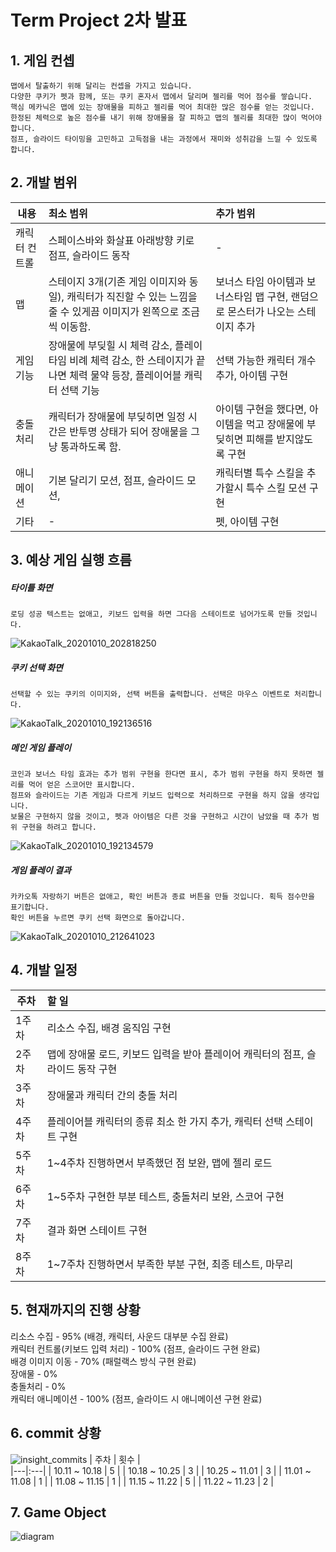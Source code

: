 # Term Project 2차 발표  

## 1. 게임 컨셉   
```
맵에서 탈출하기 위해 달리는 컨셉을 가지고 있습니다. 
다양한 쿠키가 펫과 함께, 또는 쿠키 혼자서 맵에서 달리며 젤리를 먹어 점수를 쌓습니다.
핵심 메카닉은 맵에 있는 장애물을 피하고 젤리를 먹어 최대한 많은 점수를 얻는 것입니다.
한정된 체력으로 높은 점수를 내기 위해 장애물을 잘 피하고 맵의 젤리를 최대한 많이 먹어야 합니다.
점프, 슬라이드 타이밍을 고민하고 고득점을 내는 과정에서 재미와 성취감을 느낄 수 있도록 합니다.
```

## 2. 개발 범위  
| 내용 | 최소 범위 | 추가 범위 |
|---|:---|:---|
|캐릭터 컨트롤 | 스페이스바와 화살표 아래방향 키로 점프, 슬라이드 동작 | -|
|맵 | 스테이지 3개(기존 게임 이미지와 동일), 캐릭터가 직진할 수 있는 느낌을 줄 수 있게끔 이미지가 왼쪽으로 조금씩 이동함. | 보너스 타임 아이템과 보너스타임 맵 구현, 랜덤으로 몬스터가 나오는 스테이지 추가 |
|게임 기능| 장애물에 부딪힐 시 체력 감소, 플레이 타임 비례 체력 감소, 한 스테이지가 끝나면 체력 물약 등장, 플레이어블 캐릭터 선택 기능 | 선택 가능한 캐릭터 개수 추가, 아이템 구현|
|충돌 처리| 캐릭터가 장애물에 부딪히면 일정 시간은 반투명 상태가 되어 장애물을 그냥 통과하도록 함. | 아이템 구현을 했다면, 아이템을 먹고 장애물에 부딪히면 피해를 받지않도록 구현|
|애니메이션| 기본 달리기 모션, 점프, 슬라이드 모션,  | 캐릭터별 특수 스킬을 추가할시 특수 스킬 모션 구현|
|기타| - | 펫, 아이템 구현|


## 3. 예상 게임 실행 흐름  
##### 타이틀 화면  
```
로딩 성공 텍스트는 없애고, 키보드 입력을 하면 그다음 스테이트로 넘어가도록 만들 것입니다.
```
![KakaoTalk_20201010_202818250](https://user-images.githubusercontent.com/71144692/95653947-77720500-0b37-11eb-9b3b-a21b636327fd.jpg)  

##### 쿠키 선택 화면
```
선택할 수 있는 쿠키의 이미지와, 선택 버튼을 출력합니다. 선택은 마우스 이벤트로 처리합니다.
```
![KakaoTalk_20201010_192136516](https://user-images.githubusercontent.com/71144692/95653949-7b058c00-0b37-11eb-8ac9-f616a7ea1691.jpg)  

##### 메인 게임 플레이
```
코인과 보너스 타임 효과는 추가 범위 구현을 한다면 표시, 추가 범위 구현을 하지 못하면 젤리를 먹어 얻은 스코어만 표시합니다.  
점프와 슬라이드는 기존 게임과 다르게 키보드 입력으로 처리하므로 구현을 하지 않을 생각입니다.  
보물은 구현하지 않을 것이고, 펫과 아이템은 다른 것을 구현하고 시간이 남았을 때 추가 범위 구현을 하려고 합니다.
```
![KakaoTalk_20201010_192134579](https://user-images.githubusercontent.com/71144692/95653950-7c36b900-0b37-11eb-81e9-b1161be2c9f3.jpg)  

##### 게임 플레이 결과
```
카카오톡 자랑하기 버튼은 없애고, 확인 버튼과 종료 버튼을 만들 것입니다. 획득 점수만을 표기합니다.  
확인 버튼을 누르면 쿠키 선택 화면으로 돌아갑니다.
```
![KakaoTalk_20201010_212641023](https://user-images.githubusercontent.com/71144692/95655024-6dec9b00-0b3f-11eb-8c46-082cd6d428af.jpg)

## 4. 개발 일정  
| 주차 | 할 일 |  
|---|:---|
| 1주차 | 리소스 수집, 배경 움직임 구현|
| 2주차 | 맵에 장애물 로드, 키보드 입력을 받아 플레이어 캐릭터의 점프, 슬라이드 동작 구현|
| 3주차 | 장애물과 캐릭터 간의 충돌 처리|
| 4주차 | 플레이어블 캐릭터의 종류 최소 한 가지 추가, 캐릭터 선택 스테이트 구현|
| 5주차 | 1~4주차 진행하면서 부족했던 점 보완, 맵에 젤리 로드|
| 6주차 | 1~5주차 구현한 부분 테스트, 충돌처리 보완, 스코어 구현 |
| 7주차 | 결과 화면 스테이트 구현|
| 8주차 | 1~7주차 진행하면서 부족한 부분 구현, 최종 테스트, 마무리|

## 5. 현재까지의 진행 상황
리소스 수집 - 95% (배경, 캐릭터, 사운드 대부분 수집 완료)     
캐릭터 컨트롤(키보드 입력 처리) - 100% (점프, 슬라이드 구현 완료)    
배경 이미지 이동 - 70% (패럴랙스 방식 구현 완료)    
장애물 - 0%  
충돌처리 - 0%  
캐릭터 애니메이션 - 100% (점프, 슬라이드 시 애니메이션 구현 완료)    

## 6. commit 상황
![insight_commits](https://user-images.githubusercontent.com/71144692/99966015-092c8d80-2dd9-11eb-8ea7-8e032d0d83b3.PNG)
| 주차 | 횟수 |  
|---|:---|
| 10.11 ~ 10.18 | 5 |
| 10.18 ~ 10.25 | 3 |
| 10.25 ~ 11.01 | 3 |
| 11.01 ~ 11.08 | 1 |
| 11.08 ~ 11.15 | 1 |
| 11.15 ~ 11.22 | 5 |
| 11.22 ~ 11.23 | 2 |

## 7. Game Object  
![diagram](https://user-images.githubusercontent.com/71144692/99967924-d041e800-2ddb-11eb-9061-8f446fc48020.PNG)
